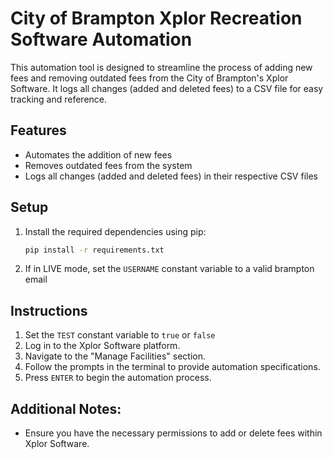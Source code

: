 # City of Brampton Xplor Recreation Software Automation

This automation tool is designed to streamline the process of adding new fees and removing outdated fees from the City of Brampton's Xplor Software. It logs all changes (added and deleted fees) to a CSV file for easy tracking and reference.

## Features
* Automates the addition of new fees
* Removes outdated fees from the system
* Logs all changes (added and deleted fees) in their respective CSV files

## Setup
1. Install the required dependencies using pip:
   ```bash
   pip install -r requirements.txt
2. If in LIVE mode, set the `USERNAME` constant variable to a valid brampton email

## Instructions
1. Set the `TEST` constant variable to `true` or `false`
2. Log in to the Xplor Software platform.
3. Navigate to the "Manage Facilities" section.
4. Follow the prompts in the terminal to provide automation specifications.
5. Press `ENTER` to begin the automation process.

## Additional Notes:
* Ensure you have the necessary permissions to add or delete fees within Xplor Software.
